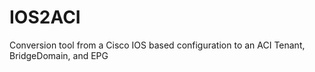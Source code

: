 # IOS2ACI
Conversion tool from a Cisco IOS based configuration to an ACI Tenant, BridgeDomain, and EPG
